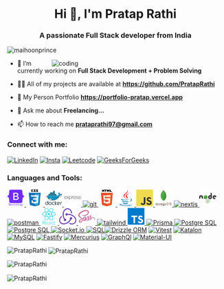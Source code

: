 <h1 align="center">Hi 👋, I'm Pratap Rathi</h1>
<h3 align="center">A passionate Full Stack developer from India</h3>

<p align="left"> <img src="https://komarev.com/ghpvc/?username=PratapRathi&base=1500&abbreviated=true&label=Profile%20views&color=0e75b6&style=flat" alt="maihoonprince" /> </p>

<img  display="flex" align="right" alt="coding" width="400" src="https://media.giphy.com/media/SWoSkN6DxTszqIKEqv/giphy.gif">

- 🌱 I’m currently working on **Full Stack Development + Problem Solving**

- 👨‍💻 All of my projects are available at **https://github.com/PratapRathi**

- 📝 My Person Portfolio **https://portfolio-pratap.vercel.app**

- 💬 Ask me about **Freelancing...**

- 📫 How to reach me **prataprathi97@gmail.com**

<h3 align="left">Connect with me:</h3>
<p align="left">
<a href="https://www.linkedin.com/in/pratap-rathi" target="blank"><img align="center" src="https://raw.githubusercontent.com/rahuldkjain/github-profile-readme-generator/master/src/images/icons/Social/linked-in-alt.svg" alt="LinkedIn" height="30" width="40" /></a>
<a href="https://www.instagram.com/pratap_rathi" target="blank"><img align="center" src="https://raw.githubusercontent.com/rahuldkjain/github-profile-readme-generator/master/src/images/icons/Social/instagram.svg" alt="Insta" height="30" width="40" /></a>
<a href="https://leetcode.com/prataprathi97" target="blank"><img align="center" src="https://raw.githubusercontent.com/rahuldkjain/github-profile-readme-generator/master/src/images/icons/Social/leet-code.svg" alt="Leetcode" height="30" width="40" /></a>
<a href="https://auth.geeksforgeeks.org/user/prataprathi" target="blank"><img align="center" src="https://raw.githubusercontent.com/rahuldkjain/github-profile-readme-generator/master/src/images/icons/Social/geeks-for-geeks.svg" alt="GeeksForGeeks" height="30" width="40" /></a>
</p>

<h3 align="left">Languages and Tools:</h3>

<p align="left"> <a href="https://getbootstrap.com" target="_blank" rel="noreferrer"> <img src="https://raw.githubusercontent.com/devicons/devicon/master/icons/bootstrap/bootstrap-plain-wordmark.svg" alt="bootstrap" width="40" height="40" /> </a> <a href="https://www.w3schools.com/css/" target="_blank" rel="noreferrer"> <img src="https://raw.githubusercontent.com/devicons/devicon/master/icons/css3/css3-original-wordmark.svg" alt="CSS" width="40" height="40" /> </a> <a href="https://www.docker.com/" target="_blank" rel="noreferrer"> <img src="https://raw.githubusercontent.com/devicons/devicon/master/icons/docker/docker-original-wordmark.svg" alt="docker" width="40" height="40" /> </a> <a href="https://expressjs.com" target="_blank" rel="noreferrer"> <img src="https://raw.githubusercontent.com/devicons/devicon/master/icons/express/express-original-wordmark.svg" alt="express" width="40" height="40" /> </a> <a href="https://git-scm.com/" target="_blank" rel="noreferrer"> <img src="https://www.vectorlogo.zone/logos/git-scm/git-scm-icon.svg" alt="git" width="40" height="40" /> </a> <a href="https://www.w3.org/html/" target="_blank" rel="noreferrer"> <img src="https://raw.githubusercontent.com/devicons/devicon/master/icons/html5/html5-original-wordmark.svg" alt="HTML" width="40" height="40" /> </a> <a href="https://www.java.com" target="_blank" rel="noreferrer"> <img src="https://raw.githubusercontent.com/devicons/devicon/master/icons/java/java-original.svg" alt="java" width="40" height="40" /> </a> <a href="https://developer.mozilla.org/en-US/docs/Web/JavaScript" target="_blank" rel="noreferrer" > <img src="https://raw.githubusercontent.com/devicons/devicon/master/icons/javascript/javascript-original.svg" alt="javascript" width="40" height="40" /> </a> <a href="https://www.mongodb.com/" target="_blank" rel="noreferrer"> <img src="https://raw.githubusercontent.com/devicons/devicon/master/icons/mongodb/mongodb-original-wordmark.svg" alt="mongodb" width="40" height="40" /> </a> <a href="https://nextjs.org/" target="_blank" rel="noreferrer"> <img src="https://cdn.worldvectorlogo.com/logos/nextjs-2.svg" alt="nextjs" width="40" height="40" /> </a> <a href="https://nodejs.org" target="_blank" rel="noreferrer"> <img src="https://raw.githubusercontent.com/devicons/devicon/master/icons/nodejs/nodejs-original-wordmark.svg" alt="nodejs" width="40" height="40" /> </a> <a href="https://postman.com" target="_blank" rel="noreferrer"> <img src="https://www.vectorlogo.zone/logos/getpostman/getpostman-icon.svg" alt="postman" width="40" height="40" /> </a> <a href="https://reactjs.org/" target="_blank" rel="noreferrer"> <img src="https://raw.githubusercontent.com/devicons/devicon/master/icons/react/react-original-wordmark.svg" alt="react" width="40" height="40" /> </a> <a href="https://redux.js.org" target="_blank" rel="noreferrer"> <img src="https://raw.githubusercontent.com/devicons/devicon/master/icons/redux/redux-original.svg" alt="redux" width="40" height="40" /> </a> <a href="https://sass-lang.com" target="_blank" rel="noreferrer"> <img src="https://raw.githubusercontent.com/devicons/devicon/master/icons/sass/sass-original.svg" alt="sass" width="40" height="40" /> </a> <a href="https://tailwindcss.com/" target="_blank" rel="noreferrer"> <img src="https://www.vectorlogo.zone/logos/tailwindcss/tailwindcss-icon.svg" alt="tailwind" width="40" height="40" /> </a> <a href="https://www.typescriptlang.org/" target="_blank" rel="noreferrer" > <img src="https://raw.githubusercontent.com/devicons/devicon/master/icons/typescript/typescript-original.svg" alt="typescript" width="40" height="40" /> </a> <a href="https://www.prisma.io/docs" target="_blank" rel="noreferrer" > <img src="https://github.com/PratapRathi/PratapRathi/assets/130206612/807573cf-edd6-441c-9b40-4267cd1d22e2" alt="Prisma" width="40" height="40" /> </a> <a href="https://www.postgresql.org/docs/" target="_blank" rel="noreferrer" > <img src="https://github.com/PratapRathi/PratapRathi/assets/130206612/7ae60b0a-d443-4b5f-80cb-e7300eae9a5a" alt="Postgre SQL" width="40" height="40" /> </a> </a> <a href="https://www.selenium.dev/documentation/" target="_blank" rel="noreferrer" > <img src="https://github.com/PratapRathi/PratapRathi/assets/130206612/b1c28427-08c8-47f9-8e8d-582d4a663618" alt="Postgre SQL" width="40" height="40" /> </a> </a> <a href="https://socket.io" target="_blank" rel="noreferrer" > <img src="https://github.com/PratapRathi/PratapRathi/assets/130206612/7ca67e0d-ac84-4a0b-9260-ce1fb3eadf9f" alt="Socket.io" width="40" height="40" /> </a><a href="https://aws.amazon.com/what-is/sql/" target="_blank" rel="noreferrer"><img src="https://github.com/user-attachments/assets/5ce90098-7272-400f-a6f1-92613e3c0c58" alt="SQL" width="40" height="40" /></a><a href="https://orm.drizzle.team/" target="_blank" rel="noreferrer"><img src="https://github.com/user-attachments/assets/f231b928-6078-48ae-a9eb-201a388ffcc3" alt="Drizzle ORM" width="40" height="40" /></a>
<a href="https://vitest.dev/" target="_blank" rel="noreferrer"><img src="https://github.com/user-attachments/assets/38e1e922-5c41-436d-9d7a-b4497b5a0d48" alt="Vitest" width="40" height="40" /></a>
<a href="https://katalon.com/" target="_blank" rel="noreferrer"><img src="https://github.com/user-attachments/assets/1a9d2c81-2b0e-4fb8-bd28-e86ad73b4977" alt="Katalon" width="40" height="40" /></a>
<a href="https://www.mysql.com/" target="_blank" rel="noreferrer"><img src="https://github.com/user-attachments/assets/217f29b1-68dd-4be2-9cc6-79e2ad0e5e5c" alt="MySQL" width="40" height="40" /></a>
<a href="https://fastify.dev/docs/latest/Guides/Plugins-Guide/" target="_blank" rel="noreferrer"><img src="https://github.com/user-attachments/assets/ba5343c1-9e16-44ed-b4c9-05be01fb40dc" alt="Fastify" width="40" height="40" /></a>
<a href="https://mercurius.dev/#/" target="_blank" rel="noreferrer"><img src="https://github.com/user-attachments/assets/9284dd36-c09d-4379-8b0e-1dcfb887d1e2" alt="Mercurius" width="40" height="40" /></a>
<a href="https://graphql.org/" target="_blank" rel="noreferrer"><img src="https://github.com/user-attachments/assets/efaf9c86-5acd-4442-a23a-bd3512401fd4" alt="GraphQl" width="40" height="40" /></a>
<a href="https://mui.com/" target="_blank" rel="noreferrer"><img src="https://github.com/user-attachments/assets/dc263c4b-927a-410c-a422-4b609c3c788e" alt="Material-UI" width="40" height="40" /></a>
</p>

<p><img align="left" src="https://github-readme-stats.vercel.app/api/top-langs?username=PratapRathi&show_icons=true&locale=en&layout=compact" alt="PratapRathi" /></p>

<p>&nbsp;<img align="center" src="https://github-readme-stats.vercel.app/api?username=PratapRathi&show_icons=true&locale=en" alt="PratapRathi" /></p>

<p align="left"><img src="https://github-profile-trophy.vercel.app/?username=PratapRathi" alt="PratapRathi" /></p>
    
<p><img align="center" src="https://github-readme-streak-stats.herokuapp.com/?user=PratapRathi" alt="PratapRathi" /></p>

